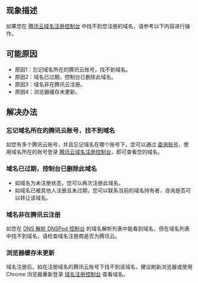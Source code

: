 ## 现象描述
如果您在 [腾讯云域名注册控制台](https://console.cloud.tencent.com/domain/mydomain) 中找不到您注册的域名，请参考以下内容进行操作。

## 可能原因
- 原因1：忘记域名所在的腾讯云账号，找不到域名。
- 原因2：域名已过期，控制台已删除此域名。
- 原因3：域名非在腾讯云注册。
- 原因4：浏览器缓存未更新。

## 解决办法
### 忘记域名所在的腾讯云账号，找不到域名
如您有多个腾讯云账号，并且忘记域名在哪个账号下，您可以通过 [查询账号](https://cloud.tencent.com/account/recover)，使用域名所在的账号登录 [腾讯云域名注册控制台](https://console.cloud.tencent.com/domain/mydomain)，即可查看您的域名。

### 域名已过期，控制台已删除此域名
- 如域名为未注册状态，您可以再次注册此域名。
- 如域名已被其他人注册且未过期，您可以联系当前的域名持有者，咨询是否可以转让该域名。

### 域名非在腾讯云注册
如您在 [DNS 解析 DNSPod 控制台](https://console.cloud.tencent.com/cns) 的域名解析列表中能看到域名，但在域名列表中找不到域名，请检查域名注册商是否为腾讯云。

### 浏览器缓存未更新
域名注册后，如在注册域名的腾讯云账号下找不到该域名，建议刷新浏览器或使用 Chrome 浏览器重新登录 [域名注册控制台](https://console.cloud.tencent.com/domain/mydomain) 查看域名。





